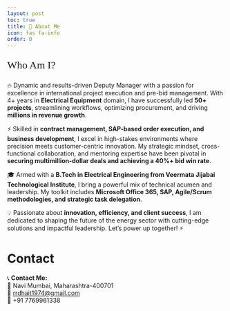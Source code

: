 ```yaml
---
layout: post
toc: true
title: 🚀 About Me  
icon: fas fa-info
order: 0
---
```


<p style="font-family: 'Architects Daughter', cursive; font-size: 24px;">
  Who Am I?
</p>

🔥 Dynamic and results-driven Deputy Manager with a passion for excellence in international project execution and pre-bid management. With 4+ years in **Electrical Equipment** domain, I have successfully led **50+ projects**, streamlining workflows, optimizing procurement, and driving **millions in revenue growth**.  

⚡ Skilled in **contract management, SAP-based order execution, and business development**, I excel in high-stakes environments where precision meets customer-centric innovation. My strategic mindset, cross-functional collaboration, and mentoring expertise have been pivotal in **securing multimillion-dollar deals and achieving a 40%+ bid win rate**.  

🎓 Armed with a **B.Tech in Electrical Engineering from Veermata Jijabai Technological Institute**, I bring a powerful mix of technical acumen and leadership. My toolkit includes **Microsoft Office 365, SAP, Agile/Scrum methodologies, and strategic task delegation**.  

💡 Passionate about **innovation, efficiency, and client success**, I am dedicated to shaping the future of the energy sector with cutting-edge solutions and impactful leadership. Let’s power up together! ⚡
# Contact
📞 **Contact Me:**  
📍 Navi Mumbai, Maharashtra-400701  
📧 rrdhait1974@gmail.com  
📱 +91 7769961338
